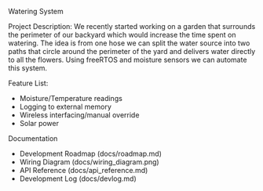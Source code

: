 Watering System

Project Description: 
We recently started working on a garden that surrounds the perimeter of our backyard which would increase the
time spent on watering. The idea is from one hose we can split the water source into two paths that circle around
the perimeter of the yard and delivers water directly to all the flowers. Using freeRTOS and moisture sensors we
can automate this system.

Feature List:
- Moisture/Temperature readings
- Logging to external memory
- Wireless interfacing/manual override
- Solar power

Documentation
- Development Roadmap (docs/roadmap.md)
- Wiring Diagram (docs/wiring_diagram.png)
- API Reference (docs/api_reference.md)
- Development Log (docs/devlog.md)